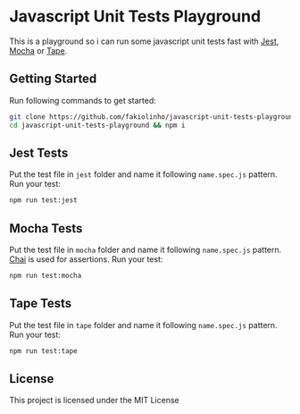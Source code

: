 # Javascript Unit Tests Playground

This is a playground so i can run some javascript unit tests fast with [Jest](https://facebook.github.io/jest/), [Mocha](https://mochajs.org/) or [Tape](https://github.com/substack/tape).

## Getting Started

Run following commands to get started:

```bash
git clone https://github.com/fakiolinho/javascript-unit-tests-playground.git
cd javascript-unit-tests-playground && npm i
```

## Jest Tests

Put the test file in `jest` folder and name it following `name.spec.js` pattern. Run your test:

```bash
npm run test:jest
```

## Mocha Tests

Put the test file in `mocha` folder and name it following `name.spec.js` pattern. [Chai](http://chaijs.com/) is used for assertions. Run your test:

```bash
npm run test:mocha
```

## Tape Tests

Put the test file in `tape` folder and name it following `name.spec.js` pattern. Run your test:

```bash
npm run test:tape
```

## License

This project is licensed under the MIT License